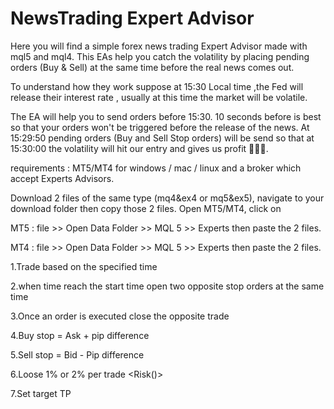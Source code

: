 # NewsTrading Expert Advisor 

Here you will find a simple forex news trading Expert Advisor made with mql5 and mql4. This EAs help you catch the volatility by placing pending orders (Buy & Sell) at the same time before the real news comes out. 

To understand how they work suppose at 15:30 Local time ,the Fed will release their interest rate , usually at this time the market will be volatile. 

The EA will help you to send orders before 15:30. 10 seconds before is best so that your orders won't be triggered before the release of the news. At 15:29:50 pending orders (Buy and Sell Stop orders) will be send so that at 15:30:00 the volatility will hit our entry and gives us profit 🤑🤑🤑.

requirements : MT5/MT4 for windows / mac / linux and a broker which accept Experts Advisors.
    
Download 2 files of the same type (mq4&ex4 or mq5&ex5), navigate to your download folder then copy those 2 files.
  Open MT5/MT4, click on 

MT5 : file >> Open Data Folder >> MQL 5 >> Experts then paste the 2 files.

MT4 : file >> Open Data Folder >> MQL 5 >> Experts then paste the 2 files.

1.Trade based on the specified time

2.when time reach the start time open two opposite stop orders at the same time

3.Once an order is executed close the opposite trade

4.Buy stop = Ask + pip difference

5.Sell stop = Bid - Pip difference

6.Loose 1% or 2% per trade <Risk()>

7.Set target TP
